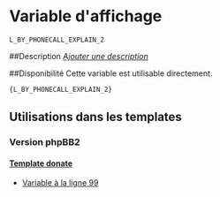 # Variable d'affichage
```
L_BY_PHONECALL_EXPLAIN_2
```


##Description
[*Ajouter une description*](https://fa-tvars.appspot.com/var/L_BY_PHONECALL_EXPLAIN_2)

##Disponibilité
Cette variable est utilisable directement.

```html
{L_BY_PHONECALL_EXPLAIN_2}
```

## Utilisations dans les templates

### Version phpBB2

#### [Template donate](subsilver/donate.md#readme)
* [Variable &agrave; la ligne 99](../subsilver/donate.tpl#L99)